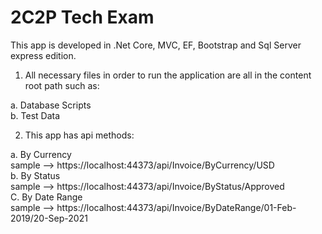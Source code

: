 # 2C2P Tech Exam


This app is developed in .Net Core, MVC, EF, Bootstrap and Sql Server express edition.

1. All necessary files in order to run the application are all in the content root path such as:

a. Database Scripts <br>
b. Test Data

2. This app has api methods:

  a. By Currency <br>
     sample --> https://localhost:44373/api/Invoice/ByCurrency/USD <br>
  b. By Status <br>
     sample --> https://localhost:44373/api/Invoice/ByStatus/Approved <br>
  C. By Date Range <br>
     sample --> https://localhost:44373/api/Invoice/ByDateRange/01-Feb-2019/20-Sep-2021
